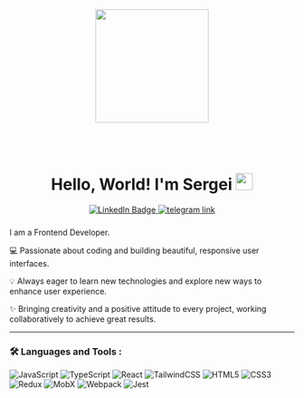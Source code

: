 <div id="header" align="center">
  <img src="https://media.giphy.com/media/Oj25fisQ3zhukVWY96/giphy.gif" width="200"/>
  
  <div style="height:50px;"></div>
  
<h1>
  Hello, World! I'm Sergei
  <img src="https://media.giphy.com/media/hvRJCLFzcasrR4ia7z/giphy.gif" width="30px"/>
</h1>
  <div id="badges">

 
 <a href="https://www.linkedin.com/in/sponom/">
    <img src="https://img.shields.io/badge/LinkedIn-blue?style=for-the-badge&logo=linkedin&logoColor=white" alt="LinkedIn Badge"/>
  </a>

  
  <a href="https://t.me/sponom_first">
    <img src="https://img.shields.io/badge/Telegram-blue?style=for-the-badge&logo=Telegram&logoColor=white" alt="telegram link"/>
  </a>

</div>


</div>

###


I am a Frontend Developer.


💻 Passionate about coding and building beautiful, responsive user interfaces.

💡 Always eager to learn new technologies and explore new ways to enhance user experience.

✨ Bringing creativity and a positive attitude to every project, working collaboratively to achieve great results.


---

### :hammer_and_wrench: Languages and Tools :


![JavaScript](https://img.shields.io/badge/JavaScript-F7DF1E?style=for-the-badge&logo=javascript&logoColor=black)
![TypeScript](https://img.shields.io/badge/typescript-%23007ACC.svg?style=for-the-badge&logo=typescript&logoColor=white)
![React](https://img.shields.io/badge/react-%2320232a.svg?style=for-the-badge&logo=react&logoColor=%2361DAFB)
![TailwindCSS](https://img.shields.io/badge/tailwindcss-%2338B2AC.svg?style=for-the-badge&logo=tailwind-css&logoColor=white)
![HTML5](https://img.shields.io/badge/html5-%23E34F26.svg?style=for-the-badge&logo=html5&logoColor=white)
![CSS3](https://img.shields.io/badge/css3-%231572B6.svg?style=for-the-badge&logo=css3&logoColor=white)
![Redux](https://img.shields.io/badge/redux-%23593d88.svg?style=for-the-badge&logo=redux&logoColor=white)
![MobX](https://img.shields.io/badge/mobx-%23ea6618.svg?style=for-the-badge&logo=mobx&logoColor=white)
![Webpack](https://img.shields.io/badge/webpack-%238DD6F9.svg?style=for-the-badge&logo=webpack&logoColor=black)
![Jest](https://img.shields.io/badge/jest-%23C63D14.svg?style=for-the-badge&logo=jest&logoColor=white)
